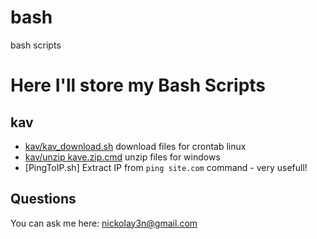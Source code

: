 # bash
bash scripts


# Here I'll store my Bash Scripts

## kav

+ [kav/kav_download.sh](https://github.com/nickolay3n/bash/blob/main/kav/kav_download.sh) download files for crontab linux
+ [kav/unzip kave.zip.cmd](https://github.com/nickolay3n/bash/blob/main/kav/unzip%20kave.zip.cmd) unzip files for windows
+ [PingToIP.sh] Extract IP from `ping site.com` command - very usefull!


## Questions

You can ask me here: nickolay3n@gmail.com

